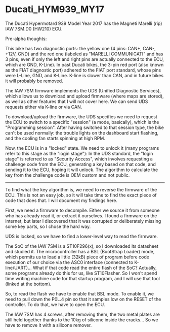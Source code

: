 # Ducati_HYM939_MY17
The Ducati Hypermotard 939 Model Year 2017 has the Magneti Marelli (rip) IAW 7SM.D0 (HW210) ECU.

Pre-alpha thoughts:

This bike has two diagnostic ports: the yellow one (4 pins: CAN+, CAN-, +12V, GND) and the red one (labeled as "MARELLI COMMUNICATI" and has 3 pins, even if only the left and right pins are actually connected to the ECU, which are GND, K-Line).
In past Ducati bikes, the 3-pin red port (also known as the FIAT diagnostic port) adhered to the FIAT port standard, whose pins were L-Line, GND, and K-Line. K-line is slower than CAN, and in future bikes it will probably be removed.

The IAW 7SM firmware implements the UDS (Unified Diagnostic Services), which allows us to download and upload firmware (where maps are stored), as well as other features that I will not cover here. We can send UDS requests either via K-line or via CAN.

To download/upload the firmware, the UDS specifies we need to request the ECU to switch to a specific "session" (a mode, basically), which is the "Programming session".
After having switched to that session type, the bike can't be used normally: the trouble lights on the dashboard start flashing, and the cooling fan starts spinning at high RPM.

Now, the ECU is in a "locked" state. We need to unlock it (many programs refer to this stage as the "login stage"):
In the UDS standard, the "login stage" is referred to as "Security Access", which involves requesting a challenge code from the ECU, generating a key based on that code, and sending it to the ECU, hoping it will unlock.
The algorithm to calculate the key from the challenge code is OEM custom and not public.

---- 

To find what the key algorithm is, we need to reverse the firmware of the ECU. This is not an easy job, so it will take time to find the exact piece of code that does that. I will document my findings here.

First, we need a firmware to decompile. Either we source it from someone who has already read it, or extract it ourselves.
I found a firmware on the internet, but later I discovered that it was corrupted or deliberately missing some key parts, so I chose the hard way.

UDS is locked, so we have to find a lower-level way to read the firmware.

The SoC of the IAW 7SM is a ST10F296(x), so I downloaded its datasheet and studied it. The microcontroller has a BSL (BootStrap Loader) mode, which permits us to load a little (32kB) piece of program before code execution of our choice via the ASC0 interface (connected to K-line/UART)... What if that code read the entire flash of the SoC? Actually, some programs already do this for us, like ST10Flasher. So I won't spend time writing machine code for that startup program, and I will use that tool (linked at the bottom).

So, to read the flash we have to enable that BSL mode. To enable it, we need to pull down the P0L.4 pin so that it samples low on the RESET of the controller.
To do that, we have to open the ECU.

The IAW 7SM has 4 screws, after removing them, the two metal plates are still held together thanks to the 10kg of silicone inside the cracks... So we have to remove it with a silicone remover.

